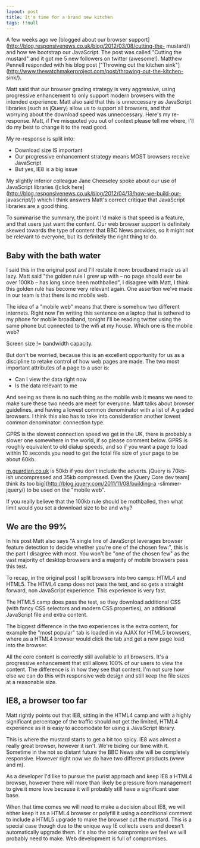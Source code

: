 ```yaml
---
layout: post
title: It's time for a brand new kitchen
tags: !!null 
---
```

A few weeks ago we [blogged about our browser
support](http://blog.responsivenews.co.uk/blog/2012/03/08/cutting-the-
mustard/) and how we bootstrap our JavaScript. The post was called "Cutting
the mustard" and it got me 5 new followers on twitter (awesome!). Matthew
Pennell responded with his blog post ["Throwing out the kitchen
sink"](http://www.thewatchmakerproject.com/post/throwing-out-the-kitchen-
sink/).

Matt said that our browser grading strategy is very aggressive, using
progressive enhancement to only support modern browsers with the intended
experience. Matt also said that this is unneccessary as JavaScript libraries
(such as jQuery) allow us to support all browsers, and that worrying about the
download speed was unneccessary. Here's my re-response. Matt, if I've
misquoted you out of context please tell me where, I'll do my best to change
it to the read good.

My re-response is split into:

  * Download size IS important
  * Our progressive enhancement strategy means MOST browsers receive JavaScript
  * But yes, IE8 is a big issue

<!-- more -->

My slightly inferior colleague Jane Cheeseley spoke about our use of
JavaScript libraries ([click
here](http://blog.responsivenews.co.uk/blog/2012/04/13/how-we-build-our-
javascript/)) which I think answers Matt's correct critique that JavaScript
libraries are a good thing.

To summarise the summary, the point I'd make is that speed is a feature, and
that users just want the content. Our web browser support is definitely skewed
towards the type of content that BBC News provides, so it might not be
relevant to everyone, but its definitely the right thing to do.

## Baby with the bath water

I said this in the original post and I'll restate it now: broadband made us
all lazy. Matt said "the golden rule I grew up with – no page should ever be
over 100Kb – has long since been mothballed", I disagree with Matt, I think
this golden rule has become very relevant again. One assertion we've made in
our team is that there is no mobile web.

The idea of a "mobile web" means that there is somehow two different
internets. Right now I'm writing this sentence on a laptop that is tethered to
my phone for mobile broadband, tonight I'll be reading twitter using the same
phone but connected to the wifi at my house. Which one is the mobile web?

Screen size != bandwidth capacity.

But don't be worried, because this is an excellent opportunity for us as a
discipline to retake control of how web pages are made. The two most important
attributes of a page to a user is:

  * Can I view the data right now
  * Is the data relevant to me

And seeing as there is no such thing as the mobile web it means we need to
make sure these two needs are meet for everyone. Matt talks about browser
guidelines, and having a lowest common denominator with a list of A graded
browsers. I think this also has to take into consideration another lowest
common denominator: connection type.

GPRS is the slowest connection speed we get in the UK, there is probably a
slower one somewhere in the world, if so please comment below. GPRS is roughly
equivalent to old dialup speeds, and so if you want a page to load within 10
seconds you need to get the total file size of your page to be about 60kb.

[m.guardian.co.uk](http://m.guardian.co.uk) is 50kb if you don't include the
adverts. jQuery is 70kb-ish uncompressed and 35kb compressed. Even the jQuery
Core dev team[ think its too big](http://blog.jquery.com/2011/11/08/building-a
-slimmer-jquery/) to be used on the "mobile web".

If you really believe that the 100kb rule should be mothballed, then what
limit would you set a download size to be and why?

## We are the 99%

In his post Matt also says "A single line of JavaScript leverages browser
feature detection to decide whether you’re one of the chosen few:", this is
the part I disagree with most. You won't be "one of the chosen few" as the
vast majority of desktop browsers and a majority of mobile browsers pass this
test.

To recap, in the original post I split browsers into two camps: HTML4 and
HTML5. The HTML4 camp does not pass the test, and so gets a straight forward,
non JavaScript experience. This experience is very fast.

The HTML5 camp does pass the test, so they download additional CSS (with fancy
CSS selectors and modern CSS properties), an additional JavaScript file and
extra content.

The biggest difference in the two experiences is the extra content, for
example the "most popular" tab is loaded in via AJAX for HTML5 browsers, where
as a HTML4 browser would click the tab and get a new page load into the
browser.

All the core content is correctly still available to all browsers. It's a
progressive enhancement that still allows 100% of our users to view the
content. The difference is in how they see that content. I'm not sure how else
we can do this with responsive web design and still keep the file sizes at a
reasonable size.

## IE8, a browser too far

Matt rightly points out that IE8, sitting in the HTML4 camp and with a highly
significant percentage of the traffic should not get the limited, HTML4
experience as it is easy to accomodate for using a JavaScript library.

This is where the mustard starts to get a bit too spicy. IE8 was almost a
really great browser, however it isn't. We're biding our time with it.
Sometime in the not so distant future the BBC News site will be completely
responsive. However right now we do have two different products (www and m).

As a developer I'd like to pursue the purist approach and keep IE8 a HTML4
browser, however there will more than likely be pressure from management to
give it more love because it will probably still have a significant user base.

When that time comes we will need to make a decision about IE8, we will either
keep it as a HTML4 browser or polyfill it using a conditional comment to
include a HTML5 upgrade to make the browser cut the mustard. This is a special
case though due to the unique way IE collects users and doesn't automatically
upgrade them. It's also the one compromise we feel we will probably need to
make. Web development is full of compromises.

